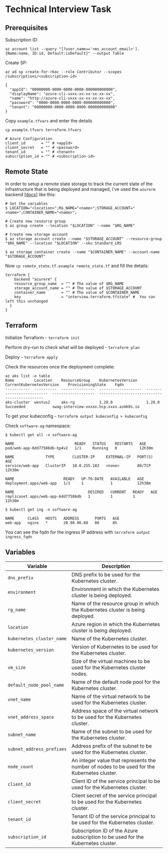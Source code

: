 # Technical Interview Task

## Prerequisites

Subscription ID:

 `az account list --query "[?user.name=='<ms_account_email>'].{Name:name, ID:id, Default:isDefault}" --output Table`

Create SP:

 `az ad sp create-for-rbac --role Contributor --scopes /subscriptions/<subscription-id>`

```shell
{
  "appId": "00000000-0000-0000-0000-000000000000",
  "displayName": "azure-cli-xxxx-xx-xx-xx-xx-xx",
  "name": "http://azure-cli-xxxx-xx-xx-xx-xx-xx",
  "password": "0000-0000-0000-0000-000000000000",
  "tenant": "00000000-0000-0000-0000-000000000000"
}
```

Copy `example.tfvars` and enter the details

 `cp example.tfvars terraform.tfvars`

```shell
# Azure Configuration
client_id       = "" # <appId>
client_secret   = "" # <password>
tenant_id       = "" # <tenant>
subscription_id = "" # <subscription-id>
```

## Remote State

In order to setup a remote state storage to track the current state of the infrastructure that is being deployed and managed, i've used the `azurerm` backend [[docs]](https://developer.hashicorp.com/terraform/language/settings/backends/azurerm) like this:

```shell
# Set the variables
$ LOCATION="<location>";RG_NAME="<name>";STORAGE_ACCOUNT="<name>";CONTAINER_NAME="<name>";

# Create new resource group
$ az group create --location "$LOCATION" --name "$RG_NAME"

# Create new storage account
$ az storage account create --name "$STORAGE_ACCOUNT" --resource-group "$RG_NAME" --location "$LOCATION" --sku Standard_LRS

$ az storage container create --name "$CONTAINER_NAME" --account-name "$STORAGE_ACCOUNT"
```

Now `cp remote_state.tf.example remote_state.tf` and fill the details:

```hcl
terraform {
    backend "azurerm" {
    resource_group_name  = "" # The value of $RG_NAME
    storage_account_name = "" # The value of $STORAGE_ACCOUNT
    container_name       = "" # The value of $CONTAINER_NAME
    key                  = "interview.terraform.tfstate" #  You can left this unchanged
  }
}
```

## Terraform

Initialize Terraform - `terraform init`

Perform dry-run to check what will be deployed - `terraform plan`

Deploy - `terraform apply`

Check the resources once the deployment complete:

```shell
az aks list -o table
Name         Location    ResourceGroup    KubernetesVersion    CurrentKubernetesVersion    ProvisioningState    Fqdn
-----------  ----------  ---------------  -------------------  --------------------------  -------------------  ---------------------------------------------
aks-cluster  westus2     aks-rg           1.28.0               1.28.0                      Succeeded            swag-interview-xxxxx.hcp.xxxx.azmk8s.io
```

To get your kubeconfig - `terraform output kubeconfig > kubeconfig`

Check `software-ag` namespace:

```shell
$ kubectl get all -n software-ag

NAME                           READY   STATUS    RESTARTS   AGE
pod/web-app-6dd77586db-hp4v2   1/1     Running   0          12h30m

NAME              TYPE        CLUSTER-IP     EXTERNAL-IP   PORT(S)   AGE
service/web-app   ClusterIP   10.0.255.183   <none>        80/TCP    12h30m

NAME                      READY   UP-TO-DATE   AVAILABLE   AGE
deployment.apps/web-app   1/1     1            1           12h30m

NAME                                 DESIRED   CURRENT   READY   AGE
replicaset.apps/web-app-6dd77586db   1         1         1       12h30m

$ kubectl get ing -n software-ag

NAME      CLASS   HOSTS   ADDRESS       PORTS   AGE
web-app   nginx   *       20.98.96.68   80      8h
```

You can see the fqdn for the ingress IP address with `terraform output ingress_fqdn`

## Variables

| Variable | Description |
|----------|-------------|
| `dns_prefix` | DNS prefix to be used for the Kubernetes cluster.|
| `environment` | Environment in which the Kubernetes cluster is being deployed.|
| `rg_name` | Name of the resource group in which the Kubernetes cluster is being deployed.|
| `location` | Azure region in which the Kubernetes cluster is being deployed.|
| `kubernetes_cluster_name` | Name of the Kubernetes cluster.|
| `kubernetes_version` | Version of Kubernetes to be used for the Kubernetes cluster.|
| `vm_size` | Size of the virtual machines to be used for the Kubernetes cluster nodes.|
| `default_node_pool_name` | Name of the default node pool for the Kubernetes cluster.|
| `vnet_name` | Name of the virtual network to be used for the Kubernetes cluster.|
| `vnet_address_space` | Address space of the virtual network to be used for the Kubernetes cluster.|
| `subnet_name` | Name of the subnet to be used for the Kubernetes cluster.|
| `subnet_address_prefixes` | Address prefix of the subnet to be used for the Kubernetes cluster.|
| `node_count` | An integer value that represents the number of nodes to be used for the Kubernetes cluster.|
| `client_id` | Client ID of the service principal to be used for the Kubernetes cluster.|
| `client_secret` | Client secret of the service principal to be used for the Kubernetes cluster.|
| `tenant_id` | Tenant ID of the service principal to be used for the Kubernetes cluster.|
| `subscription_id` | Subscription ID of the Azure subscription to be used for the Kubernetes cluster.|
